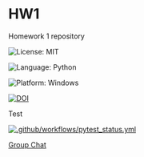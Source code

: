 # HW1
Homework 1 repository


![License: MIT](https://img.shields.io/badge/License-MIT-green.svg)

![Language: Python](https://img.shields.io/badge/Language-Python-blue.svg)

![Platform: Windows](https://img.shields.io/badge/Platform-Linux-yellow.svg)

[![DOI](https://zenodo.org/badge/915028921.svg)](https://doi.org/10.5281/zenodo.14630305)

Test

[![.github/workflows/pytest_status.yml](https://github.com/CSC-510-Group-5/HW1/actions/workflows/pytest_status.yml/badge.svg)](https://github.com/CSC-510-Group-5/HW1/actions/workflows/pytest_status.yml)


[Group Chat](https://discord.com/channels/1322756098582904842/1327012794704461845)
